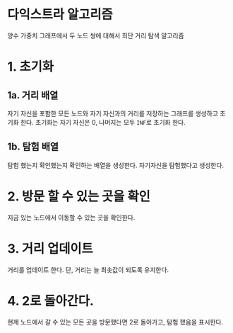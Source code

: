 # 다익스트라 알고리즘

양수 가중치 그래프에서 두 노드 쌍에 대해서 최단 거리 탐색 알고리즘

# 1. 초기화

## 1a. 거리 배열

자기 자신을 포함한 모든 노드와 자기 자신과의 거리를 저장하는 그래프를 생성하고 초기화 한다.
초기화는 자기 자신은 0, 나머지는 모두 `INF`로 초기화 한다.

## 1b. 탐험 배열

탐험 했는지 확인했는지 확인하는 배열을 생성한다.
자기자신을 탐험했다고 생성한다.

# 2. 방문 할 수 있는 곳을 확인

지금 있는 노드에서 이동할 수 있는 곳을 확인한다.

# 3. 거리 업데이트

거리를 업데이트 한다.
단, 거리는 늘 최솟값이 되도록 유지한다.

# 4. 2로 돌아간다.

현제 노드에서 갈 수 있는 모든 곳을 방문했다면 2로 돌아가고, 탐험 했음을 표시한다.
